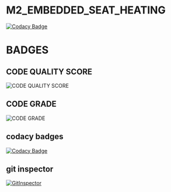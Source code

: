 # M2_EMBEDDED_SEAT_HEATING

[![Codacy Badge](https://api.codacy.com/project/badge/Grade/27817c35e5384022beb37b050531cbae)](https://app.codacy.com/gh/ankitkumar304/M2_EMBEDDED_SEAT_HEATING?utm_source=github.com&utm_medium=referral&utm_content=ankitkumar304/M2_EMBEDDED_SEAT_HEATING&utm_campaign=Badge_Grade_Settings)

# BADGES
## CODE QUALITY SCORE
![CODE QUALITY SCORE](https://api.codiga.io/project/30162/score/svg)
## CODE GRADE
![CODE GRADE](https://api.codiga.io/project/30162/status/svg)
## codacy badges
[![Codacy Badge](https://app.codacy.com/project/badge/Grade/542d46fa5ca546f7895af5b17d67d73a)](https://www.codacy.com/gh/ankitkumar304/M2_EMBEDDED_SEAT_HEATING/dashboard?utm_source=github.com&amp;utm_medium=referral&amp;utm_content=ankitkumar304/M2_EMBEDDED_SEAT_HEATING&amp;utm_campaign=Badge_Grade)
## git inspector
[![GitInspector](https://github.com/ankitkumar304/M2_EMBEDDED_SEAT_HEATING/actions/workflows/gitinspector.yml/badge.svg)](https://github.com/ankitkumar304/M2_EMBEDDED_SEAT_HEATING/actions/workflows/gitinspector.yml)
